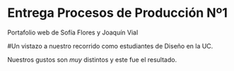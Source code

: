 # Entrega Procesos de Producción Nº1

Portafolio web de Sofía Flores y Joaquín Vial

#Un vistazo a nuestro recorrido como estudiantes de Diseño en la UC.


Nuestros gustos son *muy* distintos y este fue el resultado. 
